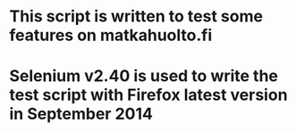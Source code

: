 # This script is written to test some features on matkahuolto.fi
# Selenium v2.40 is used to write the test script with Firefox latest version in September 2014
